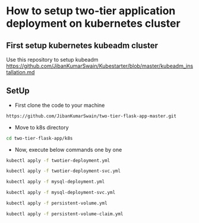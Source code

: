 # How to setup two-tier application deployment on kubernetes cluster
## First setup kubernetes kubeadm cluster
Use this repository to setup kubeadm https://github.com/JibanKumarSwain/Kubestarter/blob/master/kubeadm_installation.md

## SetUp
- First clone the code to your machine
```bash
https://github.com/JibanKumarSwain/two-tier-flask-app-master.git
```
- Move to k8s directory
```bash
cd two-tier-flask-app/k8s
```
- Now, execute below commands one by one
```bash
kubectl apply -f twotier-deployment.yml
```
```bash
kubectl apply -f twotier-deployment-svc.yml
```
```bash
kubectl apply -f mysql-deployment.yml
```
```bash
kubectl apply -f mysql-deployment-svc.yml
```
```bash
kubectl apply -f persistent-volume.yml
```
```bash
kubectl apply -f persistent-volume-claim.yml
```
